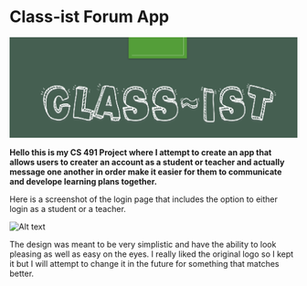 # Class-ist Forum App

![Alt text](https://github.com/ShazadaHKhan/CS-491-Project/blob/master/Icon.png)

**Hello this is my CS 491 Project where I attempt to create an app that allows users to creater an account as a student or teacher and actually message one another in order make it easier for them to communicate and develope learning plans together.**

Here is a screenshot of the login page that includes the option to either login as a student or a teacher.

![Alt text](https://i.imgur.com/mqcQ7SN.png)

The design was meant to be very simplistic and have the ability to look pleasing as well as easy on the eyes. I really liked the original logo so I kept it but I will attempt to change it in the future for something that matches better. 




